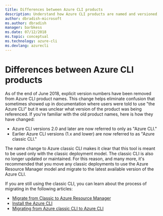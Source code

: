 ```yaml
---
title: Differences between Azure CLI products  
description: Understand how Azure CLI products are named and versioned, and how to upgrade.
author: dbradish-microsoft
ms.author: dbradish
manager: barbkess
ms.date: 07/12/2018
ms.topic: conceptual
ms.technology: azure-cli
ms.devlang: azurecli
---
```


# Differences between Azure CLI products

As of the end of June 2018, explicit version numbers have been removed from Azure CLI product names. This change helps eliminate
confusion that sometimes showed up in documentation where users were told to use "the Azure CLI" but it was unclear what version
of the product was being referenced. If you're familiar with the old product names, here is how they have changed:

* Azure CLI versions 2.0 and later are now referred to only as "Azure CLI."
* Earlier Azure CLI versions (1.x and lower) are now referred to as "Azure classic CLI."

The name change to Azure classic CLI makes it clear that this tool is meant to be used only with the classic deployment
model. The classic CLI is also no longer updated or maintained. For this reason, and many more, it's recommended that you move any classic
deployments to use the Azure Resource Manager model and migrate to the latest available version of the Azure CLI.

If you are still using the classic CLI, you can learn about the process of migrating in the following articles:

* [Migrate from Classic to Azure Resource Manager](/azure/virtual-machines/linux/migration-classic-resource-manager-overview)
* [Install the Azure CLI](install-azure-cli.md)
* [Migrating from Azure classic CLI to Azure CLI](https://github.com/Azure/azure-cli/blob/dev/doc/classic_cli_migration.md)
